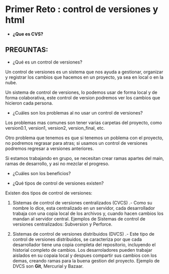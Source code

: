 # Primer Reto : control de versiones y html

- **¿Que es CVS?**



## PREGUNTAS:

- ¿Qué es un control de versiones?

Un control de versiones es un sistema que nos ayuda a gestionar, organizar y registrar los cambios que hacemos en un proyecto, ya sea en local o en la nube.

Un sistema de control de versiones, lo podemos usar de forma local y de forma colaborativa, este control de version podremos ver los cambios que hicieron cada persona.

- ¿Cuáles son los problemas al no usar un control de versiones?

Los problemas mas comunes son tener varias carpetas del proyecto, como version0.1, version1, version2, version_final, etc.

Otro problema que tenemos es que si tenemos un poblema con el proyecto, no podremos regrasar para atras; si usamos un control de versiones podremos regresar a versiones anteriores.

Si estamos trabajando en grupo, se necesitan crear ramas apartes del main, ramas de desarrollo, y asi no mezclar el progreso.

- ¿Cuáles son los beneficios?



- ¿Qué tipos de control de versiones existen?

Existen dos tipos de control de versiones: 

1) Sistemas de control de versiones centralizados (CVCS) .- Como su nombre lo dice, esta centralizado en un servidor, cada desarrollador trabaja con una copia local de los archivos y, cuando hacen cambios los mandan al servidor central. Ejemplos de Sistemas de control de versiones centralizados: Subversion y Perforce.

2) Sistemas de control de versiones distribuidos (DVCS) .- Este tipo de control de versiones distribuidos, se caracteriza por que cada desarrollador tiene una copia completa del repositorio, incluyendo  el historial completo de cambios. Los desarroladores pueden trabajar aislados en su copaia local y despues compartir sus cambios con los demas, creando ramas para la buena gestion del proyecto. Ejemplo de DVCS son **Git**, Mercurial y Bazaar.
